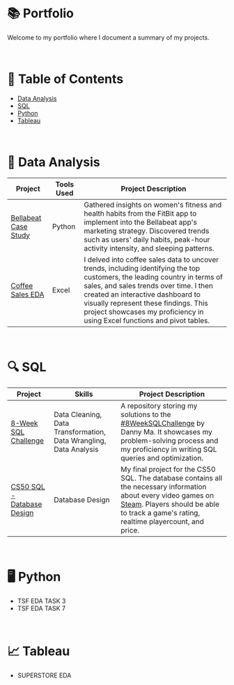 # 📚 Portfolio

Welcome to my portfolio where I document a summary of my projects.

<br>

# 📄 Table of Contents

* [Data Analysis](#-data-analysis)
* [SQL](#-sql)
* [Python](#%EF%B8%8F-python)
* [Tableau](#-tableau)

<br>

# 📖 Data Analysis

| Project | Tools Used | Project Description |
|---|---|---|
| [Bellabeat Case Study](https://github.com/Klekzee/Case-Studies/tree/main/01-GoogleCapstone1) | Python | Gathered insights on women's fitness and health habits from the FitBit app to implement into the Bellabeat app's marketing strategy. Discovered trends such as users' daily habits, peak-hour activity intensity, and sleeping patterns. |
| [Coffee Sales EDA](https://github.com/Klekzee/ExcelProjects) | Excel | I delved into coffee sales data to uncover trends, including identifying the top customers, the leading country in terms of sales, and sales trends over time. I then created an interactive dashboard to visually represent these findings. This project showcases my proficiency in using Excel functions and pivot tables. |

<br>

# 🔍 SQL

| Project | Skills | Project Description |
|---|---|---|
| [8-Week SQL Challenge](https://github.com/Klekzee/SQL-Challenge) | Data Cleaning, Data Transformation, Data Wrangling, Data Analysis | A repository storing my solutions to the [#8WeekSQLChallenge](https://8weeksqlchallenge.com) by Danny Ma. It showcases my problem-solving process and my proficiency in writing SQL queries and optimization. |
| [CS50 SQL - Database Design](https://github.com/Klekzee/CS50SQL-Final-Project) | Database Design | My final project for the CS50 SQL. The database contains all the necessary information about every video games on [Steam](https://store.steampowered.com). Players should be able to track a game's rating, realtime playercount, and price. |

<br>

# 🖥️ Python

* TSF EDA TASK 3
* TSF EDA TASK 7

<br>

# 📈 Tableau

* SUPERSTORE EDA
